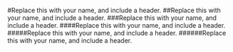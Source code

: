#Replace this with your name, and include a header.
##Replace this with your name, and include a header.
###Replace this with your name, and include a header.
####Replace this with your name, and include a header.
#####Replace this with your name, and include a header.
######Replace this with your name, and include a header.
